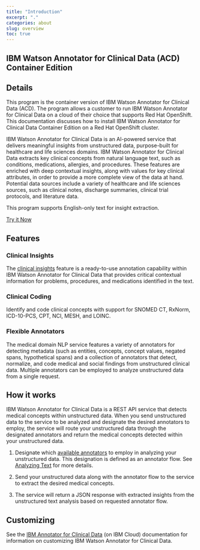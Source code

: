 ```yaml
---
title: "Introduction"
excerpt: "."
categories: about
slug: overview
toc: true
---
```

## IBM Watson Annotator for Clinical Data (ACD) Container Edition

## Details

This program is the container version of IBM Watson Annotator for Clinical Data (ACD).
The program allows a customer to run IBM Watson Annotator for Clinical Data on a cloud of their choice that supports Red Hat OpenShift.
This documentation discusses how to install IBM Watson Annotator for Clinical Data Container Edition on a Red Hat OpenShift cluster.

IBM Watson Annotator for Clinical Data is an AI-powered service that delivers meaningful insights from unstructured data, purpose-built for healthcare and life sciences domains.
IBM Watson Annotator for Clinical Data extracts key clinical concepts from natural language text, such as conditions, medications, allergies, and procedures.
These features are enriched with deep contextual insights, along with values for key clinical attributes, in order to provide a more complete view of the data at hand.
Potential data sources include a variety of healthcare and life sciences sources, such as clinical notes, discharge summaries, clinical trial protocols, and literature data.

This program supports English-only text for insight extraction.

[Try it Now](https://acd-try-it-out.mybluemix.net/preview)

## Features

### Clinical Insights

The [clinical insights](https://cloud.ibm.com/docs/wh-acd?topic=wh-acd-clinical_insights_overview) feature is a ready-to-use annotation capability within IBM Watson Annotator for Clinical Data that provides critical contextual information for problems, procedures, and medications identified in the text.

### Clinical Coding

Identify and code clinical concepts with support for SNOMED CT, RxNorm, ICD-10-PCS, CPT, NCI, MESH, and LOINC.

### Flexible Annotators

The medical domain NLP service features a variety of annotators for detecting metadata (such as entities, concepts, concept values, negated spans, hypothetical spans)
and a collection of annotators that detect, normalize, and code medical and social findings from unstructured clinical data. Multiple annotators can be employed
to analyze unstructured data from a single request.

## How it works

IBM Watson Annotator for Clinical Data is a REST API service that detects medical concepts within unstructured data.
When you send unstructured data to the service to be analyzed and designate the desired annotators to employ,
the service will route your unstructured data through the designated annotators and return the medical concepts detected within your unstructured data.

1. Designate which [available annotators](https://cloud.ibm.com/docs/wh-acd?topic=wh-acd-overview#available-annotators) to employ in analyzing your unstructured data.
   This designation is defined as an annotator flow. See [Analyzing Text](https://cloud.ibm.com/docs/wh-acd?topic=wh-acd-analyze_text) for more details.

2. Send your unstructured data along with the annotator flow to the service to extract the desired medical concepts.

3. The service will return a JSON response with extracted insights from the unstructured text analysis based on requested annotator flow.

## Customizing

See the [IBM Annotator for Clinical Data](https://cloud.ibm.com/docs/wh-acd?topic=wh-acd-customizing) (on IBM Cloud) documentation for information on customizing IBM Watson Annotator for Clinical Data.
